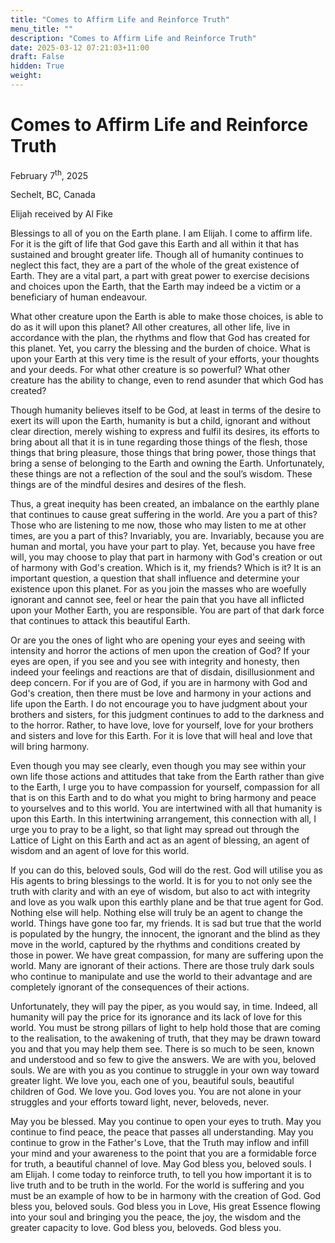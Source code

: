 ```yaml
---
title: "Comes to Affirm Life and Reinforce Truth"
menu_title: ""
description: "Comes to Affirm Life and Reinforce Truth"
date: 2025-03-12 07:21:03+11:00
draft: False
hidden: True
weight:
---
```

# Comes to Affirm Life and Reinforce Truth

February 7<sup>th</sup>, 2025

Sechelt, BC, Canada

Elijah received by Al Fike

Blessings to all of you on the Earth plane. I am Elijah. I come to affirm life. For it is the gift of life that God gave this Earth and all within it that has sustained and brought greater life. Though all of humanity continues to neglect this fact, they are a part of the whole of the great existence of Earth. They are a vital part, a part with great power to exercise decisions and choices upon the Earth, that the Earth may indeed be a victim or a beneficiary of human endeavour.

What other creature upon the Earth is able to make those choices, is able to do as it will upon this planet? All other creatures, all other life, live in accordance with the plan, the rhythms and flow that God has created for this planet. Yet, you carry the blessing and the burden of choice. What is upon your Earth at this very time is the result of your efforts, your thoughts and your deeds. For what other creature is so powerful? What other creature has the ability to change, even to rend asunder that which God has created?

Though humanity believes itself to be God, at least in terms of the desire to exert its will upon the Earth, humanity is but a child, ignorant and without clear direction, merely wishing to express and fulfil its desires, its efforts to bring about all that it is in tune regarding those things of the flesh, those things that bring pleasure, those things that bring power, those things that bring a sense of belonging to the Earth and owning the Earth. Unfortunately, these things are not a reflection of the soul and the soul’s wisdom. These things are of the mindful desires and desires of the flesh.

Thus, a great inequity has been created, an  imbalance on the earthly plane that continues to cause great suffering in the world. Are you a part of this? Those who are listening to me now, those who may listen to me at other times, are you a part of this? Invariably, you are. Invariably, because you are human and mortal, you have your part to play. Yet, because you have free will, you may choose to play that part in harmony with God's creation or out of harmony with God's creation.  Which is it, my friends? Which is it? It is an important question, a question that shall influence and determine your existence upon this planet. For as you join the masses who are woefully ignorant and cannot see, feel or hear the pain that you have all inflicted upon your Mother Earth, you are responsible. You are part of that dark force that continues to attack this beautiful Earth.

Or are you the ones of light who are opening your eyes and seeing with intensity and horror the actions of men upon the creation of God? If your eyes are open, if you see and you see with integrity and honesty, then indeed your feelings and reactions are that of disdain, disillusionment and deep concern. For if you are of God, if you are in harmony with God and God's creation, then there must be love and harmony in your actions and life upon the Earth. I do not encourage you to have judgment about your brothers and sisters, for this judgment continues to add to the darkness and to the horror. Rather, to have love, love for yourself, love for your brothers and sisters and love for this Earth. For it is love that will heal and love that will bring harmony.

Even though you may see clearly, even though you may see within your own life those actions and attitudes that take from the Earth rather than give to the Earth, I urge you to have compassion for yourself, compassion for all that is on this Earth and to do what you might to bring harmony and peace to yourselves and to this world. You are intertwined with all that humanity is upon this Earth. In this intertwining arrangement, this connection with all, I urge you to pray to be a light, so that light may spread out through the Lattice of Light on this Earth and act as an agent of blessing, an agent of wisdom and an agent of love for this world.

If you can do this, beloved souls, God will do the rest. God will utilise you as His agents to bring blessings to the world. It is for you to not only see the truth with clarity and with an eye of wisdom, but also to act with integrity and love as you walk upon this earthly plane and be that true agent for God. Nothing else will help. Nothing else will truly be an agent to change the world. Things have gone too far, my friends. It is sad but true that the world is populated by the hungry, the innocent, the ignorant and the blind as they move in the world, captured by the rhythms and conditions created by those in power. We have great compassion, for many are suffering upon the world. Many are ignorant of their actions. There are those truly dark souls who continue to manipulate and use the world to their advantage and are completely ignorant of the consequences of their actions.

Unfortunately, they will pay the piper, as you would say, in time. Indeed, all humanity will pay the price for its ignorance and its lack of love for this world. You must be strong pillars of light to help hold those that are coming to the realisation, to the awakening of truth, that they may be drawn toward you and that you may help them see. There is so much to be seen, known and understood and so few to give the answers. We are with you, beloved souls. We are with you as you continue to struggle in your own way toward greater light. We love you, each one of you, beautiful souls, beautiful children of God. We love you. God loves you. You are not alone in your struggles and your efforts toward light, never, beloveds, never.

May you be blessed. May you continue to open your eyes to truth. May you continue to find peace, the peace that passes all understanding. May you continue to grow in the Father's Love, that the Truth may inflow and infill your mind and your awareness to the point that you are a formidable force for truth, a beautiful channel of love. May God bless you, beloved souls. I am Elijah. I come today to reinforce truth, to tell you how important it is to live truth and to be truth in the world. For the world is suffering and you must be an example of how to be in harmony with the creation of God. God bless you, beloved souls. God bless you in Love, His great Essence flowing into your soul and bringing you the peace, the joy, the wisdom and the greater capacity to love. God bless you, beloveds. God bless you.
